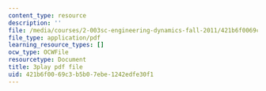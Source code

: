 ```yaml
---
content_type: resource
description: ''
file: /media/courses/2-003sc-engineering-dynamics-fall-2011/421b6f0069c3b5b07ebe1242edfe30f1_fK9AGvLf3yw.pdf
file_type: application/pdf
learning_resource_types: []
ocw_type: OCWFile
resourcetype: Document
title: 3play pdf file
uid: 421b6f00-69c3-b5b0-7ebe-1242edfe30f1
---
```

